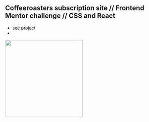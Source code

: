 ## Coffeeroasters subscription site // Frontend Mentor challenge // CSS and React

- [see project]()
-

<p align-items: center>
    <img src='./readme-images/Screenshot-Planets-app-01.png' width='250'>
</p>
<br/>
